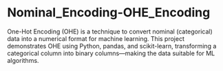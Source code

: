 # Nominal_Encoding-OHE_Encoding
One-Hot Encoding (OHE) is a technique to convert nominal (categorical) data into a numerical format for machine learning. This project demonstrates OHE using Python, pandas, and scikit-learn, transforming a categorical column into binary columns—making the data suitable for ML algorithms.
